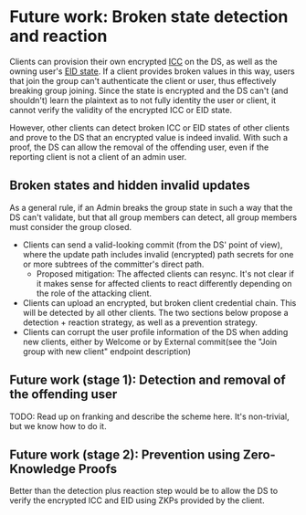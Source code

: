 # Future work: Broken state detection and reaction

Clients can provision their own encrypted [ICC](../authentication_service/credentials.md#intermediate-client-credentials) on the DS, as well as the owning user's [EID state](../authentication_service/evolving_identities.md). If a client provides broken values in this way, users that join the group can't authenticate the client or user, thus effectively breaking group joining. Since the state is encrypted and the DS can't (and shouldn't) learn the plaintext as to not fully identity the user or client, it cannot verify the validity of the encrypted ICC or EID state.

However, other clients can detect broken ICC or EID states of other clients and prove to the DS that an encrypted value is indeed invalid. With such a proof, the DS can allow the removal of the offending user, even if the reporting client is not a client of an admin user.

## Broken states and hidden invalid updates

As a general rule, if an Admin breaks the group state in such a way that the DS can't validate, but that all group members can detect, all group members must consider the group closed.

* Clients can send a valid-looking commit (from the DS' point of view), where the update path includes invalid (encrypted) path secrets for one or more subtrees of the committer's direct path.
    * Proposed mitigation: The affected clients can resync. It's not clear if it makes sense for affected clients to react differently depending on the role of the attacking client.
* Clients can upload an encrypted, but broken client credential chain. This will be detected by all other clients. The two sections below propose a detection + reaction strategy, as well as a prevention strategy.
* Clients can corrupt the user profile information of the DS when adding new clients, either by Welcome or by External commit(see the "Join group with new client" endpoint description)

## Future work (stage 1): Detection and removal of the offending user

TODO: Read up on franking and describe the scheme here. It's non-trivial, but we know how to do it.

## Future work (stage 2): Prevention using Zero-Knowledge Proofs

Better than the detection plus reaction step would be to allow the DS to verify the encrypted ICC and EID using ZKPs provided by the client.